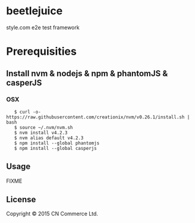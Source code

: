 # beetlejuice

style.com e2e test framework

# Prerequisities

## Install nvm & nodejs & npm & phantomJS & casperJS

### OSX
```
   $ curl -o- https://raw.githubusercontent.com/creationix/nvm/v0.26.1/install.sh | bash
   $ source ~/.nvm/nvm.sh
   $ nvm install v4.2.3
   $ nvm alias default v4.2.3
   $ npm install --global phantomjs
   $ npm install --global casperjs
```

## Usage

FIXME

## License

Copyright © 2015 CN Commerce Ltd.
